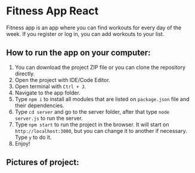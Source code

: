 # Fitness App React 

Fitness app is an app where you can find workouts for every day of the week. If you register or log in, you can add workouts to your list.

## How to run the app on your computer:

1. You can download the project ZIP file or you can clone the repository directly.
2. Open the project with IDE/Code Editor.
3. Open terminal with `Ctrl + J`.
4. Navigate to the app folder.
5. Type `npm i` to install all modules that are listed on `package.json` file and their dependencies.
6. Type `cd server` and go to the server folder, after that type `node server.js` to run the server.
7. Type `npm start` to run the project in the browser. It will start on `http://localhost:3000`, but you can change it to another if necessary. Type `y` to do it.
8. Enjoy!

## Pictures of project:


